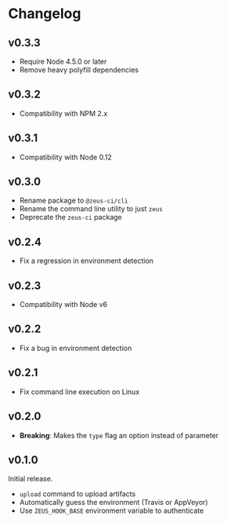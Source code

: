 # Changelog

## v0.3.3

 - Require Node 4.5.0 or later
 - Remove heavy polyfill dependencies

## v0.3.2

 - Compatibility with NPM 2.x

## v0.3.1

 - Compatibility with Node 0.12

## v0.3.0

 - Rename package to `@zeus-ci/cli`
 - Rename the command line utility to just `zeus`
 - Deprecate the `zeus-ci` package

## v0.2.4

 - Fix a regression in environment detection

## v0.2.3

 - Compatibility with Node v6

## v0.2.2

 - Fix a bug in environment detection

## v0.2.1

 - Fix command line execution on Linux

## v0.2.0

 - **Breaking**: Makes the `type` flag an option instead of parameter

## v0.1.0

Initial release.

 - `upload` command to upload artifacts
 - Automatically guess the environment (Travis or AppVeyor)
 - Use `ZEUS_HOOK_BASE` environment variable to authenticate

